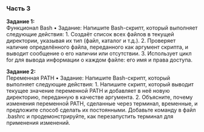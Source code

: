 ### Часть 3

**Задание 1:**
<br>
Функционал Bash
    • Задание: Напишите Bash-скрипт, который выполняет следующие действия:
        1. Создаёт список всех файлов в текущей директории, указывая их тип (файл, каталог и т.д.).
        2. Проверяет наличие определённого файла, переданного как аргумент скрипта, и выводит сообщение о его наличии или отсутствии.
        3. Использует цикл for для вывода информации о каждом файле: его имя и права доступа.

**Задание 2:**
<br>
Переменная PATH
    • Задание: Напишите Bash-скрипт, который выполняет следующие действия:
        1. Напишите скрипт, который выводит текущее значение переменной PATH и добавляет в неё новую директорию, переданную в качестве аргумента.
        2. Объясните, почему изменения переменной PATH, сделанные через терминал, временные, и предложите способ сделать их постоянными. Добавьте команду в файл .bashrc и продемонстрируйте, как перезапустить терминал для применения изменений.
